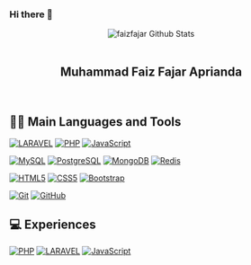 ### Hi there 👋

<div align="center">
  <img src="https://github-readme-stats.vercel.app/api?username=faizfajar&show_icons=true&theme=dracula" alt="faizfajar Github Stats">
</div>
<br>

<div align="center">
  <h2> Muhammad Faiz Fajar Aprianda </h2>
</div>
<br>

<h2> 👨‍💻 Main Languages and Tools </h2>
 
[![LARAVEL](https://img.shields.io/badge/-Laravel-black?style=flat&logo=laravel&link=https://github.com/faizfajar)](https://github.com/faizfajar) 
[![PHP](https://img.shields.io/badge/-PHP-purple?style=flat&logo=php&link=https://github.com/faizfajar)](https://github.com/faizfajar) 
[![JavaScript](https://img.shields.io/badge/-JavaScript-black?style=flat&logo=javascript&link=https://github.com/faizfajar)](https://github.com/faizfajar) 

[![MySQL](https://img.shields.io/badge/-MySQL-black?style=flat&logo=mysql&link=https://github.com/faizfajar)](https://github.com/faizfajar)
[![PostgreSQL](https://img.shields.io/badge/-PostgreSQL-black?style=flat&logo=postgresql&link=https://github.com/faizfajar)](https://github.com/faizfajar)
[![MongoDB](https://img.shields.io/badge/-MongoDB-black?style=flat&logo=mongodb&link=https://github.com/faizfajar)](https://github.com/faizfajar)
[![Redis](https://img.shields.io/badge/-Redis-black?style=flat&logo=redis&link=https://github.com/faizfajar)](https://github.com/faizfajar) 

[![HTML5](https://img.shields.io/badge/-HTML5-E34F26?style=flat&logo=html5&logoColor=white&link=https://github.com/faizfajar)](https://github.com/faizfajar) 
[![CSS5](https://img.shields.io/badge/-CSS3-1572B6?style=flat&logo=css3&link=https://github.com/faizfajar)](https://github.com/faizfajar) 
[![Bootstrap](https://img.shields.io/badge/-Bootstrap-563D7C?style=flat&logo=bootstrap&link=https://github.com/faizfajar)](https://github.com/faizfajar) 

[![Git](https://img.shields.io/badge/-Git-black?style=flat&logo=git&link=https://github.com/faizfajar)](https://github.com/faizfajar) 
[![GitHub](https://img.shields.io/badge/-GitHub-181717?style=flat&logo=github&link=https://github.com/faizfajar)](https://github.com/faizfajar)

<h2> 💻 Experiences </h2>

[![PHP](https://img.shields.io/badge/-PHP-purple?style=flat&logo=php&link=https://github.com/faizfajar)](https://github.com/faizfajar) 
[![LARAVEL](https://img.shields.io/badge/-SYMFONY-black?style=flat&logo=symfony&link=https://github.com/faizfajar)](https://github.com/faizfajar) 
[![JavaScript](https://img.shields.io/badge/-JavaScript-black?style=flat&logo=javascript&link=https://github.com/faizfajar)](https://github.com/faizfajar) 


